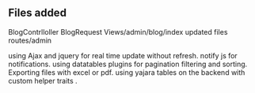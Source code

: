 ## Files added
BlogContrlloller
BlogRequest
Views/admin/blog/index
updated files
routes/admin


using Ajax and jquery for real time update without refresh.
notify js for notifications.
using datatables plugins for pagination filtering and sorting.
Exporting files with excel or pdf.
using yajara tables on the backend with custom helper traits .
